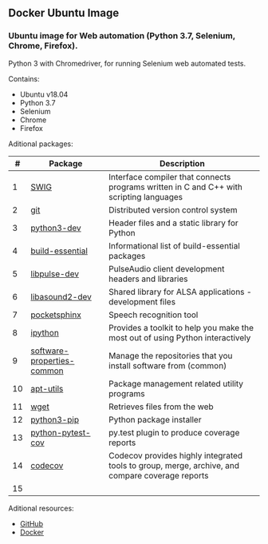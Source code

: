 ## Docker Ubuntu Image

### Ubuntu image for Web automation (Python 3.7, Selenium, Chrome, Firefox).

Python 3 with Chromedriver, for running Selenium web automated tests.

Contains:

- Ubuntu v18.04
- Python 3.7
- Selenium
- Chrome
- Firefox

Aditional packages:

| #  | Package                               |                                      Description                                        |
| -- | ------------------------------------- | --------------------------------------------------------------------------------------- | 
| 1  | [SWIG](http://www.swig.org/exec.html) | Interface compiler that connects programs written in C and C++ with scripting languages | 
| 2  | [git](https://git-scm.com/)           | Distributed version control system                                                      |
| 3  | [python3-dev](https://packages.debian.org/stable/python3-dev)| Header files and a static library for Python                     |
| 4  | [build-essential](https://packages.ubuntu.com/bionic/build-essential)| Informational list of build-essential packages           |
| 5  | [libpulse-dev](https://packages.ubuntu.com/bionic/libpulse-dev)| PulseAudio client development headers and libraries            |
| 6  | [libasound2-dev](https://packages.ubuntu.com/bionic/libasound2-dev)| Shared library for ALSA applications - development files   |
| 7  | [pocketsphinx](https://packages.ubuntu.com/bionic/pocketsphinx)| Speech recognition tool                                        |
| 8  | [ipython](https://pypi.org/project/ipython/)| Provides a toolkit to help you make the most out of using Python interactively    |
| 9  | [software-properties-common](https://packages.ubuntu.com/bionic/software-properties-common)| Manage the repositories that you install software from (common)|
| 10 | [apt-utils](https://packages.ubuntu.com/bionic/apt-utils)| Package management related utility programs                          |
| 11 | [wget](https://packages.ubuntu.com/bionic/wget)| Retrieves files from the web                                                   |
| 12 | [python3-pip](https://packages.ubuntu.com/bionic/python3-pip)| Python package installer                                         |
| 13 | [python-pytest-cov](https://packages.ubuntu.com/bionic/python-pytest-cov)| py.test plugin to produce coverage reports           |
| 14 | [codecov](https://codecov.io/)| Codecov provides highly integrated tools to group, merge, archive, and compare coverage reports |
| 15 | []()|                                        |

Aditional resources:

- [GitHub](https://github.com/ikostan/ubuntu_python_3.7_selenium/)
- [Docker](https://hub.docker.com/repository/docker/ikostan/ubuntu_python_3.7_selenium)
